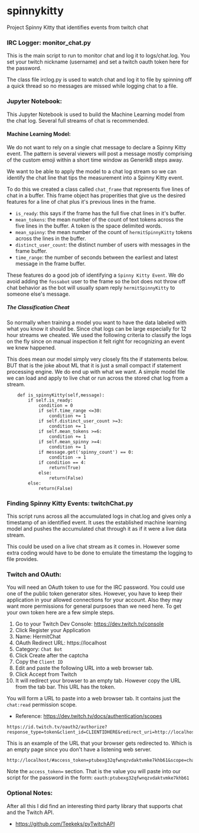 # spinnykitty
Project Spinny Kitty that identifies events from twitch chat

### IRC Logger: monitor_chat.py

This is the main script to run to monitor chat and log it to logs/chat.log.
You set your twitch nickname (username) and set a twitch oauth token here for the password.

The class file irclog.py is used to watch chat and log it to file by spinning off a quick thread so no messages are missed while logging chat to a file.

### Jupyter Notebook:

This Jupyter Notebook is used to build the Machine Learning model from the chat log. Several full streams of chat is recommended.

#### Machine Learning Model:

We do not want to rely on a single chat message to declare a Spinny Kitty event. The pattern is several viewers will post a message mostly comprising of the custom emoji within a short time window as GenerikB steps away.

We want to be able to apply the model to a chat log stream so we can identify the chat line that tips the measurement into a Spinny Kitty event.

To do this we created a class called `chat_frame` that represents five lines of chat in a buffer. This frame object has properities that give us the desired features for a line of chat plus it's previous lines in the frame.

* `is_ready`: this says if the frame has the full five chat lines in it's buffer.
* `mean_tokens`: the mean number of the count of text tokens across the five lines in the buffer. A token is the space delimited words.
* `mean_spinny`: the mean number of the count of `hermitSpinnyKitty` tokens across the lines in the buffer.
* `distinct_user_count`: the distinct number of users with messages in the frame buffer.
* `time_range`: the number of seconds between the earliest and latest message in the frame buffer.

These features do a good job of identifying a `Spinny Kitty Event`. We do avoid adding the `fossabot` user to the frame so the bot does not throw off chat behavior as the bot will usually spam reply `hermitSpinnyKitty` to someone else's message.

##### The Classification Cheat

So normally when training a model you want to have the data labeled with what you know it should be. Since chat logs can be large especially for 12 hour streams we cheated.  We used the following criteria to classify the logs on the fly since on manual inspection it felt right for recognizing an event we knew happened.

This does mean our model simply very closely fits the if statements below. BUT that is the joke about ML that it is just a small compact if statement processing engine. We do end up with what we want. A simple model file we can load and apply to live chat or run across the stored chat log from a stream.

```
    def is_spinnyKitty(self,message):
        if self.is_ready:
            condition = 0
            if self.time_range <=30:
                condition += 1
            if self.distinct_user_count >=3:
                condition += 1
            if self.mean_tokens >=6:
                condition += 1
            if self.mean_spinny >=4:
                condition += 1
            if message.get('spinny_count') == 0:
                condition -= 1
            if condition == 4:
                return(True)
            else:
                return(False)
        else:
            return(False)
```

### Finding Spinny Kitty Events: twitchChat.py

This script runs across all the accumulated logs in chat.log and gives only a timestamp of an identified event.
It uses the established machine learning model and pushes the accumulated chat through it as if it were a live data stream.

This could be used on a live chat stream as it comes in. However some extra coding would have to be done to emulate the timestamp the logging to file provides.

### Twitch and OAuth:

You will need an OAuth token to use for the IRC password. You could use one of the public token generator sites. However, you have to keep their application in your allowed connections for your account. Also they may want more permissions for general purpsoes than we need here. To get your own token here are a few simple steps.

1. Go to your Twitch Dev Console: https://dev.twitch.tv/console
1. Click Register your Application
1. Name: HermitChat
1. OAuth Redirect URL: https://localhost
1. Category: `Chat Bot`
1. Click Create after the captcha
1. Copy the `Client ID`
1. Edit and paste the following URL into a web browser tab.
1. Click Accept from Twitch 
1. It will redirect your browser to an empty tab. However copy the URL from the tab bar. This URL has the token.

You will form a URL to paste into a web browser tab. It contains just the `chat:read` permission scope. 
* Reference: https://dev.twitch.tv/docs/authentication/scopes

```
https://id.twitch.tv/oauth2/authorize?response_type=token&client_id=CLIENTIDHERE&redirect_uri=http://localhost&scope=chat%3Aread&state=c3ab8aa609ea11e793ae92361f002671
```

This is an example of the URL that your browser gets redirected to. Which is an empty page since you don't have a listening web server.
```
http://localhost/#access_token=ptubexg32qfwnqzvdaktvmke7khb61&scope=chat%3Aread&state=c3ab8aa609ea11e793ae92361f002671&token_type=bearer
```

Note the `access_token=` section. That is the value you will paste into our script for the password in the form:
`oauth:ptubexg32qfwnqzvdaktvmke7khb61`

### Optional Notes:

After all this I did find an interesting third party library that supports chat and the Twitch API. 
* https://github.com/Teekeks/pyTwitchAPI


